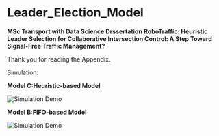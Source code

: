 # Leader_Election_Model
**MSc Transport with Data Science Drssertation**
**RoboTraffic: Heuristic Leader Selection for Collaborative Intersection Control: A Step Toward Signal-Free Traffic Management?**

Thank you for reading the Appendix. 

Simulation: 

**Model C:Heuristic-based Model**

![Simulation Demo](assets/Heuristic_demo.gif)


**Model B:FIFO-based Model**

![Simulation Demo](assets/FIFO_demo.gif)
